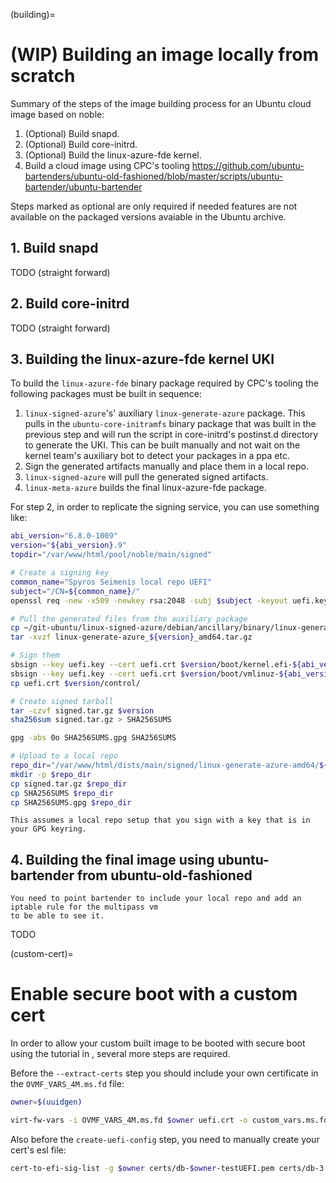 (building)=
# (WIP) Building an image locally from scratch

Summary of the steps of the image building process for an Ubuntu cloud image based on noble:
1. (Optional) Build snapd.
2. (Optional) Build core-initrd.
3. (Optional) Build the linux-azure-fde kernel.
4. Build a cloud image using CPC's tooling https://github.com/ubuntu-bartenders/ubuntu-old-fashioned/blob/master/scripts/ubuntu-bartender/ubuntu-bartender

Steps marked as optional are only required if needed features are not available on the packaged
versions avaiable in the Ubuntu archive.

## 1. Build snapd
TODO (straight forward)

## 2. Build core-initrd
TODO (straight forward)

## 3. Building the linux-azure-fde kernel UKI

To build the `linux-azure-fde` binary package required by CPC's tooling the following packages must be built in sequence:
1. `linux-signed-azure`'s' auxiliary `linux-generate-azure` package. This pulls in the `ubuntu-core-initramfs` binary
package that was built in the previous step and will run the script in core-initrd's postinst.d directory to generate the UKI.
This can be built manually and not wait on the kernel team's auxiliary bot to detect your packages in a ppa etc.
2. Sign the generated artifacts manually and place them in a local repo.
3. `linux-signed-azure` will pull the generated signed artifacts.
4. `linux-meta-azure` builds the final linux-azure-fde package.

For step 2, in order to replicate the signing service, you can use something like:
```bash
abi_version="6.8.0-1009"
version="${abi_version}.9"
topdir="/var/www/html/pool/noble/main/signed"

# Create a signing key
common_name="Spyros Seimenis local repo UEFI"
subject="/CN=${common_name}/"
openssl req -new -x509 -newkey rsa:2048 -subj $subject -keyout uefi.key -out uefi.crt -days 3650 -nodes -sha256

# Pull the generated files from the auxiliary package
cp ~/git-ubuntu/linux-signed-azure/debian/ancillary/binary/linux-generate-azure_${version}_amd64.tar.gz .
tar -xvzf linux-generate-azure_${version}_amd64.tar.gz

# Sign them
sbsign --key uefi.key --cert uefi.crt $version/boot/kernel.efi-${abi_version}-azure.efi
sbsign --key uefi.key --cert uefi.crt $version/boot/vmlinuz-${abi_version}-azure.efi
cp uefi.crt $version/control/

# Create signed tarball
tar -czvf signed.tar.gz $version
sha256sum signed.tar.gz > SHA256SUMS

gpg -abs 0o SHA256SUMS.gpg SHA256SUMS

# Upload to a local repo
repo_dir="/var/www/html/dists/main/signed/linux-generate-azure-amd64/${version}"
mkdir -p $repo_dir
cp signed.tar.gz $repo_dir
cp SHA256SUMS $repo_dir
cp SHA256SUMS.gpg $repo_dir
```

```{note}
This assumes a local repo setup that you sign with a key that is in your GPG keyring.
```

## 4. Building the final image using ubuntu-bartender from ubuntu-old-fashioned
```{note}
You need to point bartender to include your local repo and add an iptable rule for the multipass vm
to be able to see it.
```
TODO

(custom-cert)=
# Enable secure boot with a custom cert

In order to allow your custom built image to be booted with secure boot using the tutorial in
[](../tutorials/local-testing.md), several more steps are required.

Before the `--extract-certs` step you should include your own certificate in the `OVMF_VARS_4M.ms.fd` file:
```bash
owner=$(uuidgen)

virt-fw-vars -i OVMF_VARS_4M.ms.fd $owner uefi.crt -o custom_vars.ms.fd
```

Also before the `create-uefi-config` step, you need to manually create your cert's esl file:
```bash
cert-to-efi-sig-list -g $owner certs/db-$owner-testUEFI.pem certs/db-3.esl
```

